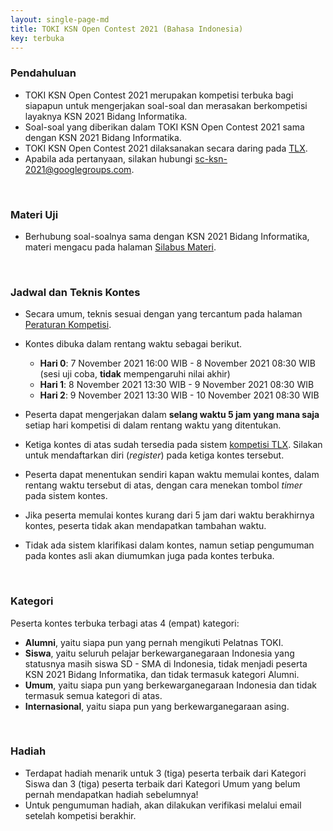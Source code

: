 ```yaml
---
layout: single-page-md
title: TOKI KSN Open Contest 2021 (Bahasa Indonesia)
key: terbuka
---
```


### Pendahuluan

- TOKI KSN Open Contest 2021 merupakan kompetisi terbuka bagi siapapun untuk mengerjakan soal-soal dan merasakan berkompetisi layaknya KSN 2021 Bidang Informatika.
- Soal-soal yang diberikan dalam TOKI KSN Open Contest 2021 sama dengan KSN 2021 Bidang Informatika.
- TOKI KSN Open Contest 2021 dilaksanakan secara daring pada [TLX](https://tlx.toki.id/contests).
- Apabila ada pertanyaan, silakan hubungi [sc-ksn-2021@googlegroups.com](mailto:sc-ksn-2021@googlegroups.com).

<br>

### Materi Uji

- Berhubung soal-soalnya sama dengan KSN 2021 Bidang Informatika, materi mengacu pada halaman [Silabus Materi](silabus.html).

<br>

### Jadwal dan Teknis Kontes

- Secara umum, teknis sesuai dengan yang tercantum pada halaman [Peraturan Kompetisi](peraturan.html).
- Kontes dibuka dalam rentang waktu sebagai berikut.
  * **Hari 0**: 7 November 2021 16:00 WIB - 8 November 2021 08:30 WIB
    (sesi uji coba, **tidak** mempengaruhi nilai akhir)
  * **Hari 1**: 8 November 2021 13:30 WIB - 9 November 2021 08:30 WIB
  * **Hari 2**: 9 November 2021 13:30 WIB - 10 November 2021 08:30 WIB

- Peserta dapat mengerjakan dalam **selang waktu 5 jam yang mana saja** setiap hari kompetisi di dalam rentang waktu yang ditentukan.
- Ketiga kontes di atas sudah tersedia pada sistem [kompetisi TLX](https://tlx.toki.id/contests). Silakan untuk mendaftarkan diri (*register*) pada ketiga kontes tersebut.
- Peserta dapat menentukan sendiri kapan waktu memulai kontes, dalam rentang waktu tersebut di atas, dengan cara menekan tombol *timer* pada sistem kontes.
- Jika peserta memulai kontes kurang dari 5 jam dari waktu berakhirnya kontes, peserta tidak akan mendapatkan tambahan waktu.
- Tidak ada sistem klarifikasi dalam kontes, namun setiap pengumuman pada kontes asli akan diumumkan juga pada kontes terbuka.

<br>

### Kategori

Peserta kontes terbuka terbagi atas 4 (empat) kategori:

- **Alumni**, yaitu siapa pun yang pernah mengikuti Pelatnas TOKI.
- **Siswa**, yaitu seluruh pelajar berkewarganegaraan Indonesia yang statusnya masih siswa SD - SMA di Indonesia, tidak menjadi peserta KSN 2021 Bidang Informatika, dan tidak termasuk kategori Alumni.
- **Umum**, yaitu siapa pun yang berkewarganegaraan Indonesia dan tidak termasuk semua kategori di atas.
- **Internasional**, yaitu siapa pun yang berkewarganegaraan asing.

<br>

### Hadiah

* Terdapat hadiah menarik untuk 3 (tiga) peserta terbaik dari Kategori Siswa dan 3 (tiga) peserta terbaik dari Kategori Umum yang belum pernah mendapatkan hadiah sebelumnya!
* Untuk pengumuman hadiah, akan dilakukan verifikasi melalui email setelah kompetisi berakhir.
